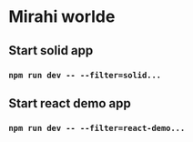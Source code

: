 # Mirahi worlde

## Start solid app

### `npm run dev -- --filter=solid...`

## Start react demo app

### `npm run dev -- --filter=react-demo...`

